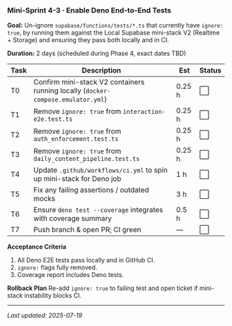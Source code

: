 ### Mini-Sprint 4-3 · Enable Deno End-to-End Tests

**Goal:** Un-ignore `supabase/functions/tests/*.ts` that currently have
`ignore: true`, by running them against the Local Supabase mini-stack V2
(Realtime + Storage) and ensuring they pass both locally and in CI.

**Duration:** 2 days (scheduled during Phase 4, exact dates TBD)

| Task | Description                                                                      | Est    | Status |
| ---- | -------------------------------------------------------------------------------- | ------ | ------ |
| T0   | Confirm mini-stack V2 containers running locally (`docker-compose.emulator.yml`) | 0.25 h | ⬜     |
| T1   | Remove `ignore: true` from `interaction-e2e.test.ts`                             | 0.25 h | ⬜     |
| T2   | Remove `ignore: true` from `auth_enforcement.test.ts`                            | 0.25 h | ⬜     |
| T3   | Remove `ignore: true` from `daily_content_pipeline.test.ts`                      | 0.25 h | ⬜     |
| T4   | Update `.github/workflows/ci.yml` to spin up mini-stack for Deno job             | 1 h    | ⬜     |
| T5   | Fix any failing assertions / outdated mocks                                      | 3 h    | ⬜     |
| T6   | Ensure `deno test --coverage` integrates with coverage summary                   | 0.5 h  | ⬜     |
| T7   | Push branch & open PR; CI green                                                  | —      | ⬜     |

**Acceptance Criteria**

1. All Deno E2E tests pass locally and in GitHub CI.
2. `ignore:` flags fully removed.
3. Coverage report includes Deno tests.

**Rollback Plan** Re-add `ignore: true` to failing test and open ticket if
mini-stack instability blocks CI.

---

_Last updated: 2025-07-19_
